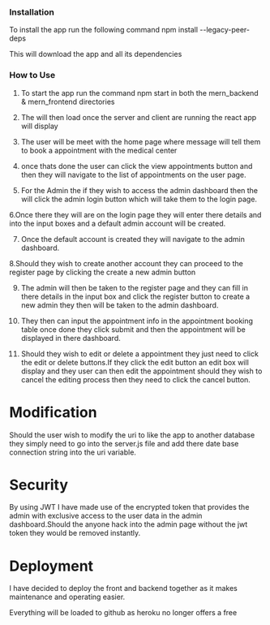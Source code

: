 ### Installation

To install the app run the following command
npm install --legacy-peer-deps

This will download the app and all its dependencies

### How to Use

1. To start the app run the command npm start in both the mern_backend & mern_frontend directories

2. The will then load once the server and client are running the react app will display

3. The user will be meet with the home page where message will tell them to book a appointment with the medical center

4. once thats done the user can click the view appointments button and then they will navigate to the list of appointments
   on the user page.

5. For the Admin the if they wish to access the admin dashboard then the will click the admin login button which will take them to the login page.

6.Once there they will are on the login page they will enter there details and into the input boxes and a default admin account will be
created.

7. Once the default account is created they will navigate to the admin dashboard.

8.Should they wish to create another account they can proceed to the register page by clicking the create a new admin button

9. The admin will then be taken to the register page and they can fill in there details in the input box and click the register
   button to create a new admin they then will be taken to the admin dashboard.

10. They then can input the appointment info in the appointment booking table once done they click submit and then the appointment
    will be displayed in there dashboard.

11. Should they wish to edit or delete a appointment they just need to click the edit or delete buttons.If they click the
    edit button an edit box will display and they user can then edit the appointment should they wish to cancel the editing process then they need to click the cancel button.

# Modification

Should the user wish to modify the uri to like the app to another database they simply need to go into the server.js file and add there
date base connection string into the uri variable.

# Security

By using JWT I have made use of the encrypted token that provides the admin with exclusive access to the user data in the
admin dashboard.Should the anyone hack into the admin page without the jwt token they would be removed instantly.

# Deployment

I have decided to deploy the front and backend together as it makes maintenance and operating easier.

Everything will be loaded to github as heroku no longer offers a free
